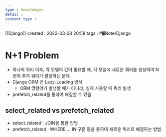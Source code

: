 ```yaml
---
type : knowledges
detail : 
content_type :
---
```


[[Django]]
created : 2022-03-28 20:58
tags : #🖥️Note/Django 

# N+1 Problem
- 하나의 쿼리 이후, 각 모델의 값이 필요할 때, 각 모델에 새로운 쿼리를 생성하여 N번의 추가 쿼리가 발생하는 문제
- Django ORM 은 Lazy-Loading 방식
	- ORM 명령어가 발생할 때가 아니라, 실제 사용할 때 쿼리 발생
- prefetch_related를 통하여 해결할 수 있음

## select_related vs prefetch_related
- select_related : JOIN을 통한 방법
- prefetch_related : WHERE … IN 구문 등을 통하여 새로운 쿼리로 해결하는 방법
